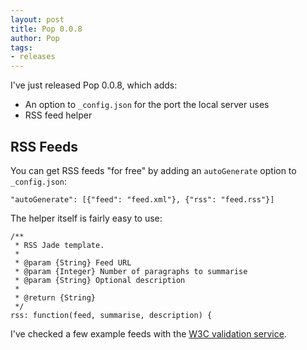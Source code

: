 ```yaml
---
layout: post
title: Pop 0.0.8
author: Pop 
tags:   
- releases
---
```


I've just released Pop 0.0.8, which adds:

* An option to `_config.json` for the port the local server uses
* RSS feed helper

## RSS Feeds

You can get RSS feeds "for free" by adding an `autoGenerate` option to `_config.json`:

    "autoGenerate": [{"feed": "feed.xml"}, {"rss": "feed.rss"}]

The helper itself is fairly easy to use:

    /**
     * RSS Jade template.
     *
     * @param {String} Feed URL
     * @param {Integer} Number of paragraphs to summarise
     * @param {String} Optional description
     *
     * @return {String}
     */
    rss: function(feed, summarise, description) {

I've checked a few example feeds with the [W3C validation service](http://validator.w3.org/feed/).

